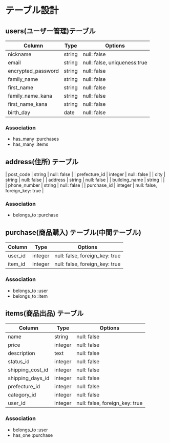 # テーブル設計

##  users(ユーザー管理)テーブル

| Column             | Type   | Options                      |
| ------------------ | ------ | ---------------------------- |
| nickname           | string | null: false                  |
| email              | string | null: false, uniqueness:true |
| encrypted_password | string | null: false                  |
| family_name        | string | null: false                  |
| first_name         | string | null: false                  |
| family_name_kana   | string | null: false                  |
| first_name_kana    | string | null: false                  |
| birth_day          | date   | null: false                  |

### Association

- has_many :purchases  
- has_many :items

##  address(住所) テーブル

| post_code        | string  | null: false                     |
| prefecture_id    | integer | null: false                     |
| city             | string  | null: false                     |
| address          | string  | null: false                     |
| building_name    | string  |                                 |
| phone_number     | string  | null: false                     |
| purchase_id      | integer | null: false, foreign_key: true  |

### Association

- belongs_to :purchase

##  purchase(商品購入) テーブル(中間テーブル)

| Column           | Type    | Options                        |
| ---------------- | ------- | ------------------------------ |
| user_id          | integer | null: false, foreign_key: true | 
| item_id          | integer | null: false, foreign_key: true |


### Association

- belongs_to :user
- belongs_to :item


## items(商品出品) テーブル

| Column           | Type    | Options                        |
| ---------------- | --------| ------------------------------ |
| name             | string  | null: false                    |
| price            | integer | null: false                    |
| description      | text    | null: false                    |
| status_id        | integer | null: false                    |
| shipping_cost_id | integer | null: false                    |
| shipping_days_id | integer | null: false                    |
| prefecture_id    | integer | null: false                    |
| category_id      | integer | null: false                    |
| user_id          | integer | null: false, foreign_key: true |

### Association

- belongs_to :user
- has_one :purchase
